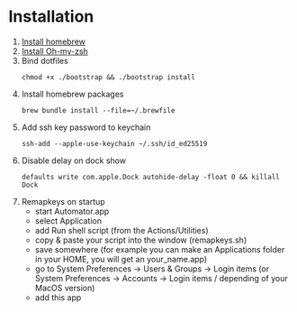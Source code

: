 # Installation
1. [Install homebrew](https://brew.sh/index_pl)
2. [Install Oh-my-zsh](https://ohmyz.sh)
3. Bind dotfiles
    ```shell
    chmod +x ./bootstrap && ./bootstrap install
    ```
4. Install homebrew packages
   ```shell
   brew bundle install --file=~/.brewfile
   ```
5. Add ssh key password to keychain
   ```shell
   ssh-add --apple-use-keychain ~/.ssh/id_ed25519
   ```
6. Disable delay on dock show
   ```shell
   defaults write com.apple.Dock autohide-delay -float 0 && killall Dock
   ```
7. Remapkeys on startup
   * start Automator.app
   * select Application
   * add Run shell script (from the Actions/Utilities)
   * copy & paste your script into the window (remapkeys.sh)
   * save somewhere (for example you can make an Applications folder in your HOME, you will get an your_name.app)
   * go to System Preferences -> Users & Groups -> Login items (or System Preferences -> Accounts -> Login items / depending of your MacOS version)
   * add this app